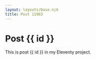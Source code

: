 ```yaml
---
layout: layouts/base.njk
title: Post 11963
---
```


# Post {{ id }}

This is post {{ id }} in my Eleventy project.
